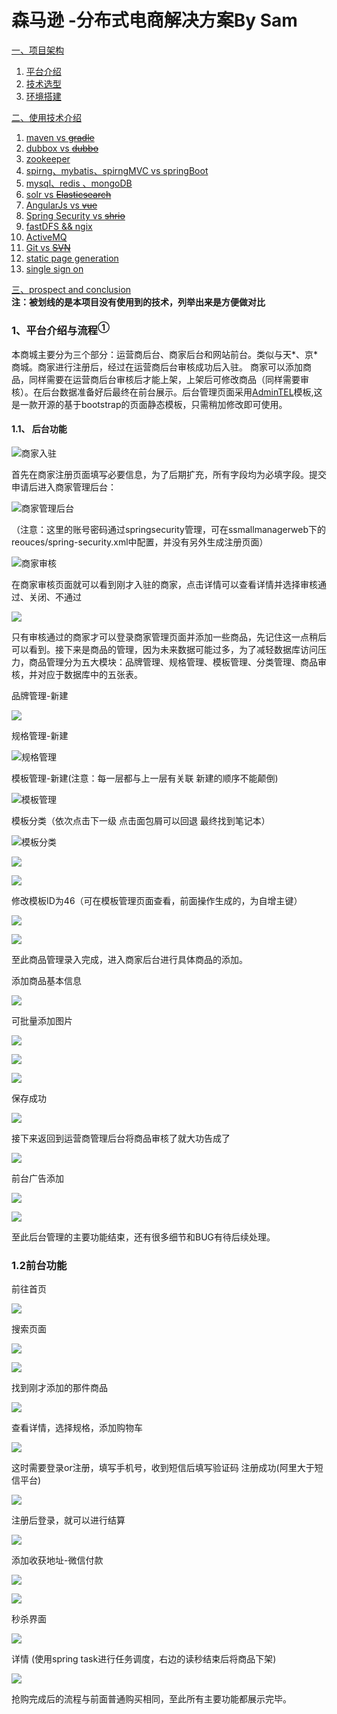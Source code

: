 # 森马逊 -分布式电商解决方案By Sam
<a href="#t1" alt>一、项目架构 
  <ol>
    <li>
        <a href="#">平台介绍</a>
    </li>
    <li>
        <a href="#">技术选型</a>
    </li>
    <li>
        <a href="#">环境搭建</a>
    </li>
  </ol>
 <a href="#t1" alt>二、使用技术介绍
  <ol>
     <li>
       <a href="#"> maven vs <del>gradle</del></a>
    </li>
     <li>
       <a href="#"> dubbox vs <del>dubbo</del></a>
    </li>
       <li>
       <a href="#">zookeeper</a>
    </li>
    <li>
       <a href="#"> spirng、mybatis、spirngMVC vs springBoot</a>
    </li>
    <li>
        <a href="#"> mysql、redis 、mongoDB</a>
    </li>
    <li>
      <a href="#"> solr vs <del>Elasticsearch</del></a>
    </li>
     <li>
       <a href="#"> AngularJs vs <del>vue</del></a>
    </li> 
     <li>
       <a href="#"> Spring Security vs <del>shrio</del></a>
    </li> 
     <li>
        <a href="#"> fastDFS && ngix</a>
    </li>
      <li>
        <a href="#"> ActiveMQ</a>
    </li>
     <li>
      <a href="#"> Git vs <del>SVN</del></a>
    </li>
     <li>
      <a href="#"> static page generation</del></a>
    </li>
    <li>
      <a href="#"> single sign on</del></a>
    </li>
  </ol>
   <a href="#t1">三、prospect and conclusion</a><br>
   <strong>注：被划线的是本项目没有使用到的技术，列举出来是方便做对比</strong>

  ### <div id="t1">1、平台介绍与流程<sup>①</sup></div>
  本商城主要分为三个部分：运营商后台、商家后台和网站前台。类似与天*、京*商城。商家进行注册后，经过在运营商后台审核成功后入驻。
  商家可以添加商品，同样需要在运营商后台审核后才能上架，上架后可修改商品（同样需要审核）。在后台数据准备好后最终在前台展示。后台管理页面采用<a href="https://adminlte.io/" target="_blank">AdminTEL</a>模板,这是一款开源的基于bootstrap的页面静态模板，只需稍加修改即可使用。

  #### 1.1、 后台功能
  ![商家入驻](https://github.com/SamJ2018/SSMALL/blob/master/screenshot/%E5%95%86%E5%AE%B6%E5%85%A5%E9%A9%BB.png)

首先在商家注册页面填写必要信息，为了后期扩充，所有字段均为必填字段。提交申请后进入商家管理后台：

![商家管理后台](screenshot\运营商登陆页面.png)

（注意：这里的账号密码通过springsecurity管理，可在ssmallmanagerweb下的reouces/spring-security.xml中配置，并没有另外生成注册页面）

![商家审核](screenshot\商家审核.png)

在商家审核页面就可以看到刚才入驻的商家，点击详情可以查看详情并选择审核通过、关闭、不通过

![](https://github.com/SamJ2018/SSMALL/blob/master/screenshot/%E5%95%86%E5%AE%B6%E5%AE%A1%E6%A0%B8%E8%AF%A6%E6%83%85.png)

只有审核通过的商家才可以登录商家管理页面并添加一些商品，先记住这一点稍后可以看到。接下来是商品的管理，因为未来数据可能过多，为了减轻数据库访问压力，商品管理分为五大模块：品牌管理、规格管理、模板管理、分类管理、商品审核，并对应于数据库中的五张表。

品牌管理-新建

![](screenshot\微星.png)

规格管理-新建

![规格管理](screenshot\规格管理.png)

模板管理-新建(注意：每一层都与上一层有关联 新建的顺序不能颠倒)

![模板管理](screenshot\模板管理.png)

模板分类（依次点击下一级 点击面包屑可以回退 最终找到笔记本）

![模板分类](screenshot\模板分类1.png)

![](screenshot\模板分类2.png)

![](screenshot\模板分类3.png)

修改模板ID为46（可在模板管理页面查看，前面操作生成的，为自增主键）

![](screenshot\模板ID2.png)

![](screenshot\商品分类2.png)

至此商品管理录入完成，进入商家后台进行具体商品的添加。

添加商品基本信息

![](screenshot\商品录入.png)

可批量添加图片

![](screenshot\批量添加图片.png)

![](screenshot\规格.png)

![](screenshot\规格3.png)

保存成功

![](screenshot\保存成功.png)

接下来返回到运营商管理后台将商品审核了就大功告成了

![](screenshot\商品审核成功.png)

前台广告添加

![](screenshot\广告1.png)

![](screenshot\广告3.png)

至此后台管理的主要功能结束，还有很多细节和BUG有待后续处理。

### 1.2前台功能

前往首页

![](screenshot\首页.png)

搜索页面

![](screenshot\手机1.png)

![](screenshot\手机2.png)

找到刚才添加的那件商品

![](screenshot\微星2.png)

查看详情，选择规格，添加购物车

![](screenshot\微星3.png)

这时需要登录or注册，填写手机号，收到短信后填写验证码 注册成功(阿里大于短信平台)

![](screenshot\登录.png)

注册后登录，就可以进行结算

![](screenshot\结算1.png)

添加收获地址-微信付款

![](screenshot\收获地址.png)

![](screenshot\pay.png)

秒杀界面

![](screenshot\秒杀1.png)

详情 (使用spring task进行任务调度，右边的读秒结束后将商品下架)

![](screenshot\秒杀详情2.png)

抢购完成后的流程与前面普通购买相同，至此所有主要功能都展示完毕。




